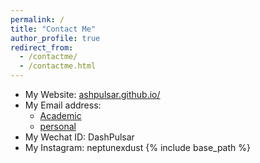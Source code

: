 ```yaml
---
permalink: /
title: "Contact Me"
author_profile: true
redirect_from: 
  - /contactme/
  - /contactme.html
---
```



* My Website: [ashpulsar.github.io/](https://dashpulsar.github.io/)
* My Email address:
    * [Academic](zj69@sussex.ac.uk)
    * [personal](Zhengyang_Jin@outlook.com)
* My Wechat ID: DashPulsar
* My Instagram: neptunexdust
{% include base_path %}